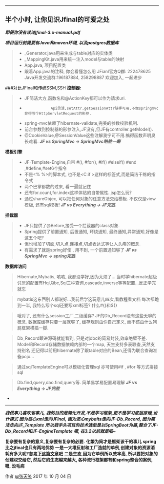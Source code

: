 
---


## 半个小时, 让你见识Jfinal的可爱之处 ##

***即便你没有读过jfinal-3.x-manual.pdf***

***项目运行前提要有Java和maven环境, 以及postgres数据库***

>* _Generator.java用来生成与table对应的实体类
>* _MappingKit.java用来统一注入model与table的映射
>* App.java, 项目配置类
>* 跟着App.java的注释, 你会看懂怎么用
JFianl官方Q群: 222478625
Java开发交流群:196187884, 258298887
    欢迎加入, 一起进步
    

###对比JFinal和传统SSM,SSH
**控制器:**

>* JF简洁大方,函数名和@ActionKey都可以作为请求uri.
>*                 Api灵活,setAttr,getSessionAttr随手可用,不像springmvc非得写个HttpServletRequest的形参.
>* spring-mvc依赖了hibernate-validate,完美的参数校验机制.
>* 前台参数到控制器的形参注入,JF没有,但JF有controller.getModel().
>* @CookieValue,@SessionValue这些注解我宁可不用.搞得函数声明臭长难看.
***JF vs SpringMvc  ->  SpringMvc略胜一筹***
    

**模板引擎**
>* JF-Template-Engine,自带 #(),    #for(),     #if() #elseif() #end ,#define,#set6个指令
>* 不是<% %>的脚本式, 也不是<C:if >这样的标签式,而是简洁干练的指令式
>* 两个巴掌都数的过来, 看一遍就记住
>* 还有for.count,for.index这样体贴的自带属性. jsp怎么玩?
>* 通过shareObjec, 可以把任何对象的任意方法交给模板. 不仅仅是view模板, 还有sql模板!
***JF vs Everything  ->  JF完胜***


**拦截器**
>* JF只提供了@Before,接受一个拦截器的class对象.
>* Spring提供了前置通知, 后置通知, 环绕通知, 最终通知,异常通知,好像是这五个吧?
>* 但也增加了切面,切入点,连接点,切点表达式等让人头疼的概念.
>* 有需求了就是spring好使 , 用不到, 一个前置通知够了
***JF vs SpringMvc  ->  spring完胜***

**数据库访问**
> Hibernate,Mybatis, 咳咳, 我都没学好,因为太烦了...
当时学hibernate超级讨厌的配置有Hql,Qbc,Sql三种查询,cascade,inverse等等配置...反正学完就忘

> mybatis这东西别人都说好...我前后学这玩意儿四次,看教程看文档
每次都跪到一半, 我特么写个sql还要写xml标签? 什么#{}和${}

> 哦对了, 还有什么session工厂,二级缓存? JF的Db_Record没有这些无聊的概念.
数据库缓存只要一层就够了, 缓存规则由你自己定义, 而不该由什么狗屁框架横插一脚.

> Db_Record跟进源码就能看到, 只是对jdbc的简易封装,效率绝壁不差.
Model和Record存储数据依赖内部的一个map, 天生支持多表联查,天然支持别名
还记得以前用hibernate除了跟table对应的Bean,还得为联合查询准备pojo...

> 通过sqlTemplateEngine可以模板化管理sql
亦可使用#if , #for 等方式拼接sql

> Db.find,query,dao.find,query等. 简单易学易配置易理解
***JF vs Everything  ->  JF完胜***

-
                   
---
***我做事儿喜欢省事儿,***
***我的目的是简化开发,不是学习框架,更不是学习底层原理,设计模式***
***因为恶心xml走向JFinal,***
***因为恶心mybaits走向JF-Db_Record, 因为简洁走向JF_Template***
***所以我手头项目的技术选型是以SpringBoot为基,整合了JF-Db_Record和JF-EngineTemplate***
***嗯, 在3.2以前就是啦~***

**复杂要有复杂的意义,复杂要有复杂的必要.**
**化繁为简才是框架该干的事儿**
**spring比之jfinal也只有两地优势**
**一是一大堆反射和工厂造就的单例,创建对象的资源消耗有多大呢?[参考下这篇文章吧][1]**
**二是生态,因为它单例所以效率高, 所以要把对象的创建权交给它, 然后它的生态越来越大, 各种流行框架都有和spring整合的案例, 嗯, 没毛病**

作者 [@张天笑][2] 
2017 年 10 月 04 日


  [1]: https://www.oschina.net/question/197668_221395
  [2]: https://github.com/zhangtianxiao/